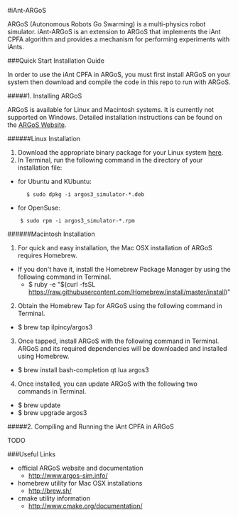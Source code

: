 #iAnt-ARGoS

ARGoS (Autonomous Robots Go Swarming) is a multi-physics robot simulator. iAnt-ARGoS is an extension to ARGoS that implements the iAnt CPFA algorithm and provides a mechanism for performing experiments with iAnts.

###Quick Start Installation Guide

In order to use the iAnt CPFA in ARGoS, you must first install ARGoS on your system then download and compile the code in this repo to run with ARGoS.

#####1. Installing ARGoS

ARGoS is available for Linux and Macintosh systems. It is currently not supported on Windows. Detailed installation instructions can be found on the [ARGoS Website](http://www.argos-sim.info/user_manual.php).

######Linux Installation

1. Download the appropriate binary package for your Linux system [here](http://www.argos-sim.info/core.php).
2. In Terminal, run the following command in the directory of your installation file:
  * for Ubuntu and KUbuntu:
```
      $ sudo dpkg -i argos3_simulator-*.deb
```
  * for OpenSuse:
  ```
      $ sudo rpm -i argos3_simulator-*.rpm
  ```

######Macintosh Installation

1. For quick and easy installation, the Mac OSX installation of ARGoS requires Homebrew.
  * If you don't have it, install the Homebrew Package Manager by using the following command in Terminal.
    - $ ruby -e "$(curl -fsSL https://raw.githubusercontent.com/Homebrew/install/master/install)"
2. Obtain the Homebrew Tap for ARGoS using the following command in Terminal.
  * $ brew tap ilpincy/argos3
3. Once tapped, install ARGoS with the following command in Terminal. ARGoS and its required dependencies will be downloaded and installed using Homebrew.
  * $ brew install bash-completion qt lua argos3
4. Once installed, you can update ARGoS with the following two commands in Terminal.
  * $ brew update
  * $ brew upgrade argos3

#####2. Compiling and Running the iAnt CPFA in ARGoS

TODO

###Useful Links

* official ARGoS website and documentation
  * http://www.argos-sim.info/
* homebrew utility for Mac OSX installations
  * http://brew.sh/
* cmake utility information
  * http://www.cmake.org/documentation/
